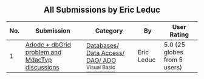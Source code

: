 ﻿<div align="center">

## All Submissions by Eric Leduc

</div>

No.  | Submission | Category | By   | User Rating
---- | ---------- | -------- | ---- | -----------
1 | [Adodc \+ dbGrid problem and MdacTyp discussions<br />](https://github.com/Planet-Source-Code/eric-leduc-adodc-dbgrid-problem-and-mdactyp-discussions__1-48033) | [Databases/ Data Access/ DAO/ ADO<br /><sup>Visual Basic</sup>](../ByCategory/databases-data-access-dao-ado__1-6.md) | Eric Leduc | 5.0 (25 globes from 5 users)
